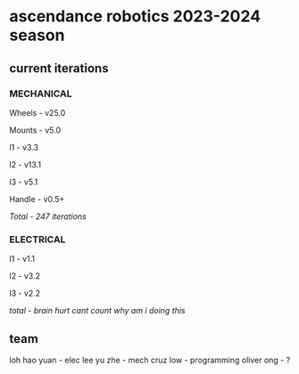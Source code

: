 # ascendance robotics 2023-2024 season




## current iterations
### MECHANICAL
Wheels - v25.0 

Mounts - v5.0

l1 - v3.3

l2 - v13.1

l3 - v5.1

Handle - v0.5+

*Total - 247 iterations*

### ELECTRICAL
l1 - v1.1

l2 - v3.2

l3 - v2.2

*total - brain hurt cant count why am i doing this*

## team
loh hao yuan - elec
lee yu zhe - mech
cruz low - programming
oliver ong - ?
